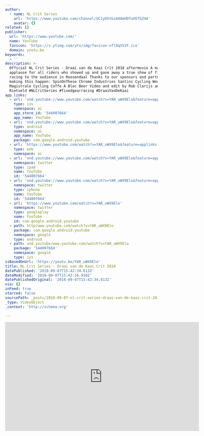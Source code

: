 ```yaml
---
author:
  - name: NL Crit Series
    url: 'https://www.youtube.com/channel/UC1yOhtbzm9AmHDToH5TGZXA'
    avatar: {}
related: []
publisher:
  url: 'https://www.youtube.com/'
  name: YouTube
  favicon: 'https://s.ytimg.com/yts/img/favicon-vfl8qSV2F.ico'
  domain: youtu.be
keywords:
  - ''
description: >-
  Official NL Crit Series - Draai van de Kaai Crit 2018 aftermovie A massive
  applause for all riders who showed up and gave away a true show of fixed gear
  racing to the audience in Roosendaal Thanks to our sponsors and partners for
  making this happen: SpinOnThese Chrome Industries Santini Cycling Wear Tacx Il
  Magistrale Cycling Coffe Á Bloc Beer Video and edit by Rob Clarijs and Joey
  Rietveld #NLCritSeries #fixedgearracing #DraaiVanDeKaai
app_links:
  - url: 'vnd.youtube://www.youtube.com/watch?v=YAR_uWX9Elo&feature=applinks'
    type: ios
    namespace: ai
    app_store_id: '544007664'
    app_name: YouTube
  - url: 'vnd.youtube://www.youtube.com/watch?v=YAR_uWX9Elo&feature=applinks'
    type: android
    namespace: ai
    app_name: YouTube
    package: com.google.android.youtube
  - url: 'https://www.youtube.com/watch?v=YAR_uWX9Elo&feature=applinks'
    type: web
    namespace: ai
  - url: 'vnd.youtube://www.youtube.com/watch?v=YAR_uWX9Elo&feature=applinks'
    namespace: twitter
    type: ipad
    name: YouTube
    id: '544007664'
  - url: 'vnd.youtube://www.youtube.com/watch?v=YAR_uWX9Elo&feature=applinks'
    namespace: twitter
    type: iphone
    name: YouTube
    id: '544007664'
  - url: 'https://www.youtube.com/watch?v=YAR_uWX9Elo'
    namespace: twitter
    type: googleplay
    name: YouTube
    id: com.google.android.youtube
  - path: http/www.youtube.com/watch?v=YAR_uWX9Elo
    package: com.google.android.youtube
    namespace: google
    type: android
  - path: vnd.youtube/www.youtube.com/watch?v=YAR_uWX9Elo
    package: '544007664'
    namespace: google
    type: ios
isBasedOnUrl: 'https://youtu.be/YAR_uWX9Elo'
title: NL Crit Series - Draai van de Kaai Crit 2018
datePublished: '2018-09-07T15:42:34.613Z'
dateModified: '2018-09-07T15:42:16.910Z'
datePublishedOriginal: '2018-09-07T15:42:34.613Z'
via: {}
inFeed: true
starred: false
sourcePath: _posts/2018-09-07-nl-crit-series-draai-van-de-kaai-crit-2018.md
_type: VideoObject
_context: 'http://schema.org'

---
```

<iframe src="https://cdn.embedly.com/widgets/media.html?src=https%3A%2F%2Fwww.youtube.com%2Fembed%2FYAR_uWX9Elo%3Ffeature%3Doembed&amp;url=http%3A%2F%2Fwww.youtube.com%2Fwatch%3Fv%3DYAR_uWX9Elo&amp;image=https%3A%2F%2Fi.ytimg.com%2Fvi%2FYAR_uWX9Elo%2Fhqdefault.jpg&amp;key=a715cf41cc93453ca338d350cd26f87b&amp;type=text%2Fhtml&amp;schema=youtube" width="640" height="360" scrolling="no" frameborder="0" allowfullscreen="true" style=""></iframe>